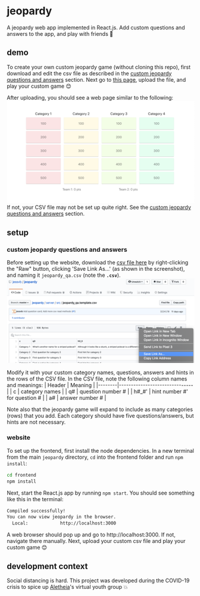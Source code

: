 # jeopardy
A jeopardy web app implemented in React.js. Add custom questions and answers to the app, and play with friends :tada:

## demo
To create your own custom jeopardy game (without cloning this repo), first download and edit the csv file as described in the [custom jeopardy questions and answers](#custom-jeopardy-questions-and-answers) section. Next go to [this page](TODO-LINK), upload the file, and play your custom game :blush:

After uploading, you should see a web page similar to the following:
![jeopardy web app screenshot](https://github.com/jessvb/jeopardy/blob/master/jeopardy_example_screenshot.png)
If not, your CSV file may not be set up quite right. See the [custom jeopardy questions and answers](#custom-jeopardy-questions-and-answers) section.

## setup
### custom jeopardy questions and answers
Before setting up the website, download the [csv file here](https://github.com/jessvb/jeopardy/blob/static-upload-csv/src/jeopardy_qa.template.csv) by right-clicking the "Raw" button, clicking 'Save Link As...' (as shown in the screenshot), and naming it `jeopardy_qa.csv` (note the **`.csv`**).
![download csv template screenshot](https://github.com/jessvb/jeopardy/blob/static-upload-csv/src/how_to_download_csv.png)

Modify it with your custom category names, questions, answers and hints in the rows of the CSV file. In the CSV file, note the following column names and meanings:
| Header | Meaning                       |
|--------|-------------------------------|
| c      | category names                |
| q#     | question number #             |
| h#_#'  | hint number #' for question # |
| a#     | answer number #               |

Note also that the jeopardy game will expand to include as many categories (rows) that you add. Each category should have five questions/answers, but hints are not necessary.

### website
To set up the frontend, first install the node dependencies. In a new terminal from the main `jeopardy` directory, `cd` into the frontend folder and run `npm install`:
```bash
cd frontend
npm install
```
Next, start the React.js app by running `npm start`. You should see something like this in the terminal:
```bash
Compiled successfully!
You can now view jeopardy in the browser.
  Local:            http://localhost:3000
```
A web browser should pop up and go to http://localhost:3000. If not, navigate there manually. Next, upload your custom csv file and play your custom game :blush:


## development context
Social distancing is hard. This project was developed during the COVID-19 crisis to spice up [Aletheia](https://www.aletheia.org/)'s virtual youth group :collision:
